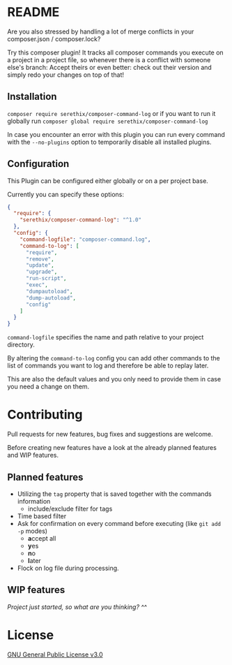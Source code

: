 # README

Are you also stressed by handling a lot of merge conflicts in your composer.json / composer.lock?

Try this composer plugin! It tracks all composer commands you execute on a project in a project file, so whenever there is a conflict with someone else's branch: Accept theirs or even better: check out their version and simply redo your changes on top of that!  

## Installation

`composer require serethix/composer-command-log` or if you want to run it globally run `composer global require serethix/composer-command-log`

In case you encounter an error with this plugin you can run every command with the `--no-plugins` option to temporarily disable all installed plugins.

## Configuration
This Plugin can be configured either globally or on a per project base.

Currently you can specify these options:

```json
{
  "require": {
    "serethix/composer-command-log": "^1.0"
  },
  "config": {
    "command-logfile": "composer-command.log",
    "command-to-log": [
      "require",
      "remove",
      "update",
      "upgrade",
      "run-script",
      "exec",
      "dumpautoload",
      "dump-autoload",
      "config"
    ]
  }
}
```

`command-logfile` specifies the name and path relative to your project directory.

By altering the `command-to-log` config you can add other commands to the list of commands you want to log and therefore be able to replay later.

This are also the default values and you only need to provide them in case you need a change on them.

# Contributing

Pull requests for new features, bug fixes and suggestions are welcome.

Before creating new features have a look at the already planned features and WIP features.

## Planned features

- Utilizing the `tag` property that is saved together with the commands information
  - include/exclude filter for tags
- Time based filter
- Ask for confirmation on every command before executing (like `git add -p` modes)
  - **a**ccept all
  - **y**es
  - **n**o
  - **l**ater
- Flock on log file during processing.

## WIP features
_Project just started, so what are you thinking? ^^_

# License
[GNU General Public License v3.0](https://github.com/SerethiX/ComposerCommandLog/blob/master/LICENSE)
